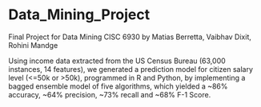 # Data_Mining_Project

Final Project for Data Mining CISC 6930 
by Matias Berretta, Vaibhav Dixit, Rohini Mandge

Using income data extracted from the US Census Bureau (63,000 instances, 14 features), we generated a prediction model for citizen salary level (<=50k or >50k), programmed in R and Python, by implementing a bagged ensemble model of five algorithms, which yielded a ~86% accuracy, ~64% precision, ~73% recall and ~68% F-1 Score.


  
